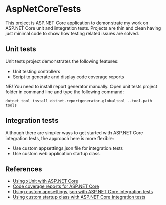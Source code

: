 # AspNetCoreTests

This project is ASP.NET Core application to demonstrate my work on ASP.NET Core unit and integration tests. 
Projects are thin and clean having just minimal code to show how testing related issues are solved.

## Unit tests

Unit tests project demonstrates the following features:

* Unit testing controllers
* Script to generate and display code coverage reports

NB! You need to install report generator manually. Open unit tests project folder in command line and type the following command: 

```
dotnet tool install dotnet-reportgenerator-globaltool --tool-path tools
```

## Integration tests

Although there are simpler ways to get started with ASP.NET Core integration tests, the approach here is more 
flexible:

* Use custom appsettings.json file for integration tests
* Use custom web application startup class

## References

* [Using xUnit with ASP.NET Core](https://gunnarpeipman.com/aspnet-core-xunit/)
* [Code coverage reports for ASP.NET Core](https://gunnarpeipman.com/aspnet-core-code-coverage/)
* [Using custom appsettings.json with ASP.NET Core integration tests](https://gunnarpeipman.com/aspnet-core-integration-tests-appsettings/)
* [Using custom startup class with ASP.NET Core integration tests](https://gunnarpeipman.com/aspnet-core-integration-test-startup/)